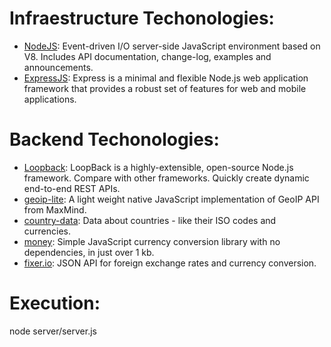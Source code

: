 # Infraestructure Techonologies:

- [NodeJS](https://nodejs.org/): Event-driven I/O server-side JavaScript environment based on V8. Includes API documentation, change-log, examples and announcements.
- [ExpressJS](http://expressjs.com): Express is a minimal and flexible Node.js web application framework that provides a robust set of features for web and mobile applications.

# Backend Techonologies:

- [Loopback](https://strongloop.com): LoopBack is a highly-extensible, open-source Node.js framework. Compare with other frameworks. Quickly create dynamic end-to-end REST APIs.
- [geoip-lite](https://www.npmjs.com/package/geoip-lite): A light weight native JavaScript implementation of GeoIP API from MaxMind.
- [country-data](https://www.npmjs.com/package/country-data): Data about countries - like their ISO codes and currencies.
- [money](http://openexchangerates.github.io/money.js/): Simple JavaScript currency conversion library with no dependencies, in just over 1 kb.
- [fixer.io](http://fixer.io/): JSON API for foreign exchange rates and currency conversion.

# Execution:
node server/server.js
